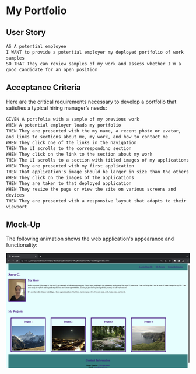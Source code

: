 # My Portfolio


## User Story

```
AS A potential employee
I WANT to provide a potential employer my deployed portfolio of work samples
SO THAT They can review samples of my work and assess whether I'm a good candidate for an open position
```


## Acceptance Criteria

Here are the critical requirements necessary to develop a portfolio that satisfies a typical hiring manager’s needs:

```
GIVEN A portfolia with a sample of my previous work
WHEN A potential employer loads my portfolio
THEN They are presented with the my name, a recent photo or avatar, and links to sections about me, my work, and how to contact me
WHEN They click one of the links in the navigation
THEN The UI scrolls to the corresponding section
WHEN They click on the link to the section about my work
THEN The UI scrolls to a section with titled images of my applications
WHEN They are presented with my first application
THEN That application's image should be larger in size than the others
WHEN They click on the images of the applications
THEN They are taken to that deployed application
WHEN They resize the page or view the site on various screens and devices
THEN They are presented with a responsive layout that adapts to their viewport
```


## Mock-Up

The following animation shows the web application's appearance and functionality:

![portfolio demo](./assets/images/ScreenShot.png)